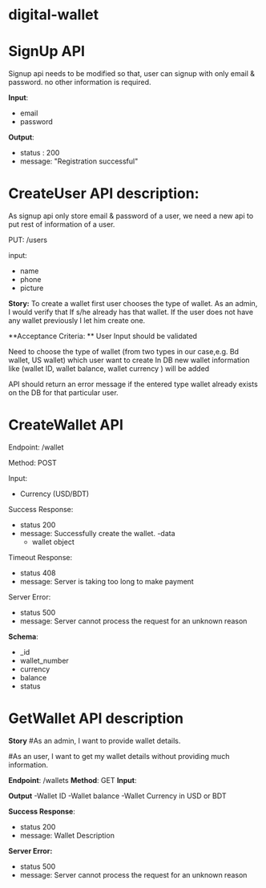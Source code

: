 # digital-wallet

# SignUp API
Signup api needs to be modified so that, user can signup with only email & password. no other information is required.

**Input**:
- email
- password

**Output**:
- status : 200
- message: "Registration successful"


# CreateUser API description:

As signup api only store email & password of a user,
we need a new api to put rest of information of a user.

PUT: /users

input:
- name
- phone
- picture

**Story:** 
To create a wallet first user chooses the type of wallet. As an admin, I would verify that If s/he already has that wallet. If the user does not have any wallet previously I let him create one.

**Acceptance Criteria: **
User Input should be validated

Need to choose the type of wallet (from two types in our case,e.g. Bd wallet, US wallet) which user want to create
In DB new wallet information like (wallet ID, wallet balance, wallet currency ) will be added

API should return an error message if the entered type wallet already exists on the DB for that particular user.

# CreateWallet API

Endpoint: /wallet

Method: POST

Input:
- Currency (USD/BDT)

Success Response:
- status 200
- message: Successfully create the wallet.
-data
    - wallet object

Timeout Response:
- status 408
- message: Server is taking too long to make payment

Server Error:
- status 500
- message: Server cannot process the request for an unknown reason

**Schema**:
- _id
- wallet_number
- currency
- balance
- status

# GetWallet API description

**Story** 
#As an admin, I want to provide wallet details.

#As an user, I want to get my wallet details without providing much information.


**Endpoint**: /wallets
**Method**: GET
**Input**:

**Output**
-Wallet ID
-Wallet balance
-Wallet Currency in USD or BDT 

**Success Response**:
- status 200
- message:  Wallet Description


**Server Error:**
- status 500
- message: Server cannot process the request for an unknown reason

